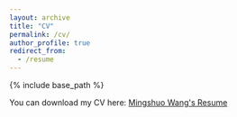 ```yaml
---
layout: archive
title: "CV"
permalink: /cv/
author_profile: true
redirect_from:
  - /resume
---
```


{% include base_path %}

You can download my CV here: [Mingshuo Wang's Resume](https://miawang32.github.io/assets/resume_Mingshuo_W.pdf)
